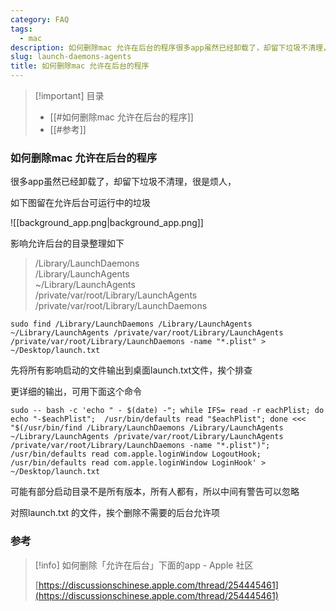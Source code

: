 ```yaml
---
category: FAQ
tags:
  - mac
description: 如何删除mac 允许在后台的程序很多app虽然已经卸载了，却留下垃圾不清理，很是烦人，如下图留在允许后台可运行中的垃圾
slug: launch-daemons-agents
title: 如何删除mac 允许在后台的程序
---
```

> [!important] 目录
> 
> - [[#如何删除mac 允许在后台的程序]]
> - [[#参考]]

### 如何删除mac 允许在后台的程序

很多app虽然已经卸载了，却留下垃圾不清理，很是烦人，

如下图留在允许后台可运行中的垃圾

![[background_app.png|background_app.png]]

影响允许后台的目录整理如下

> /Library/LaunchDaemons  
> /Library/LaunchAgents  
> ~/Library/LaunchAgents  
> /private/var/root/Library/LaunchAgents  
> /private/var/root/Library/LaunchDaemons  

```Shell
sudo find /Library/LaunchDaemons /Library/LaunchAgents ~/Library/LaunchAgents /private/var/root/Library/LaunchAgents /private/var/root/Library/LaunchDaemons -name "*.plist" > ~/Desktop/launch.txt
```

先将所有影响启动的文件输出到桌面launch.txt文件，挨个排查

更详细的输出，可用下面这个命令

```Shell
sudo -- bash -c 'echo " - $(date) -"; while IFS= read -r eachPlist; do echo "-$eachPlist";  /usr/bin/defaults read "$eachPlist"; done <<< "$(/usr/bin/find /Library/LaunchDaemons /Library/LaunchAgents ~/Library/LaunchAgents /private/var/root/Library/LaunchAgents /private/var/root/Library/LaunchDaemons -name "*.plist")"; /usr/bin/defaults read com.apple.loginWindow LogoutHook; /usr/bin/defaults read com.apple.loginWindow LoginHook' > ~/Desktop/launch.txt
```

可能有部分启动目录不是所有版本，所有人都有，所以中间有警告可以忽略

对照launch.txt 的文件，挨个删除不需要的后台允许项

### 参考

> [!info] 如何删除「允许在后台」下面的app - Apple 社区  
>  
> [https://discussionschinese.apple.com/thread/254445461](https://discussionschinese.apple.com/thread/254445461)
